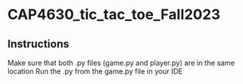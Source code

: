 # CAP4630_tic_tac_toe_Fall2023

## Instructions
Make sure that both .py files (game.py and player.py) are in the same location
Run the .py from the game.py file in your IDE
